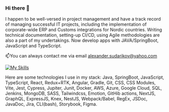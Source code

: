 ### Hi there 👋
I happen to be well-versed in project management and have a track record of managing successful IT projects, including the implementation of corporate-wide ERP and Customs integrations for Nordic countries. Writing technical documentation, setting-up CI/CD, using Agile methodologies are also a part of my undertakings. 
Now develop apps with JAVA/SpringBoot, JavaScript and TypeScript. 

📫You can always contact me via email [alexander.sudarikov@yahoo.com](mailto:alexander.sudarikov@yahoo.com?subject=[GitHub]%20profile)

[![My Skills](https://skillicons.dev/icons?i=java,spring,gradle,jenkins,aws,azure,googlecloud,javascript,typescript,react,vue,angular,vite,nodejs,expressjs,nestjs,graphql,hibernate,docker,mysql,mongodb,vscode,eclipse,webpack,regex,git,jest,bitbucket,scss&perline=6)](https://skillicons.dev)

Here are some technologies I use in my stack:
Java, SpringBoot, JavaScript, TypeScript, React, Redux+RTK, Angular, Gradle, Git, CSS, CSS Modules, Vite, Jest, Cypress, Jupiter, Junit, Docker, AWS, Azure, Google Cloud, SQL, Jenkins, MongoDB, SASS, Tailwindcss, Emotion, GitHib actions, NextJS, GraphQL, ExpressJS, Knex, NestJS, Webpack/Babel, RegEx, JSDoc, JavaDoc, Jira, CLI(bash), Storybook, Figma.

<!--
**Cygap/Cygap** is a ✨ _special_ ✨ repository because its `README.md` (this file) appears on your GitHub profile.

Here are some ideas to get you started:

- 🔭 I’m currently working on ...
- 🌱 I’m currently learning ...
- 👯 I’m looking to collaborate on ...
- 🤔 I’m looking for help with ...
- 💬 Ask me about ...
- 📫 How to reach me: ...
- 😄 Pronouns: ...
- ⚡ Fun fact: ...
-->
